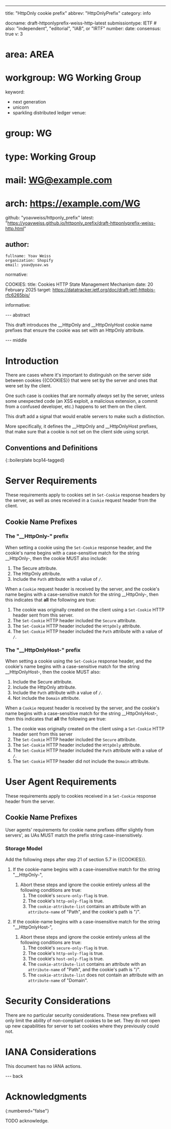 ---
title: "HttpOnly cookie prefix"
abbrev: "HttpOnlyPrefix"
category: info

docname: draft-httponlyprefix-weiss-http-latest
submissiontype: IETF  # also: "independent", "editorial", "IAB", or "IRTF"
number:
date:
consensus: true
v: 3
# area: AREA
# workgroup: WG Working Group
keyword:
 - next generation
 - unicorn
 - sparkling distributed ledger
venue:
#  group: WG
#  type: Working Group
#  mail: WG@example.com
#  arch: https://example.com/WG
  github: "yoavweiss/httponly_prefix"
  latest: "https://yoavweiss.github.io/httponly_prefix/draft-httponlyprefix-weiss-http.html"

author:
 -
    fullname: Yoav Weiss
    organization: Shopify
    email: yoav@yoav.ws

normative:

  COOKIES:
    title: Cookies HTTP State Management Mechanism
    date: 20 February 2025
    target: https://datatracker.ietf.org/doc/draft-ietf-httpbis-rfc6265bis/

informative:


--- abstract

This draft introduces the __HttpOnly and __HttpOnlyHost cookie name prefixes
that ensure the cookie was set with an HttpOnly attribute.


--- middle

# Introduction

There are cases where it's important to distinguish on the server side
between cookies {{COOKIES}} that were set by the server and
ones that were set by the client.

One such case is cookies that are normally *always* set by the server,
unless some unexpected code (an XSS exploit, a malicious extension, a
commit from a confused developer, etc.) happens to set them on the client.

This draft add a signal that would enable servers to make such a distinction.

More specifically, it defines the __HttpOnly and __HttpOnlyHost prefixes,
that make sure that a cookie is not set on the client side using script.

## Conventions and Definitions

{::boilerplate bcp14-tagged}

# Server Requirements

These requirements apply to cookies set in `Set-Cookie` response headers by the server,
as well as ones received in a `Cookie` request header from the client.

## Cookie Name Prefixes

### The "__HttpOnly-" prefix

When setting a cookie using the `Set-Cookie` response header,
and the cookie's name begins with a case-sensitive match for the string __HttpOnly-,
then the cookie MUST also include:

1. The Secure attribute.
2. The HttpOnly attribute.
3. Include the `Path` attribute with a value of `/`.

When a `Cookie` request header is received by the server,
and the cookie's name begins with a case-sensitive match for the string __HttpOnly-,
then this indicates that **all** the following are true:

1. The cookie was originally created on the client using a `Set-Cookie` HTTP header sent from this server.
2. The `Set-Cookie` HTTP header included the `Secure` attribute.
3. The `Set-Cookie` HTTP header included the `HttpOnly` attribute.
4. The `Set-Cookie` HTTP header included the `Path` attribute with a value of `/`.

### The "__HttpOnlyHost-" prefix

When setting a cookie using the `Set-Cookie` response header,
and the cookie's name begins with a case-sensitive match for the string __HttpOnlyHost-,
then the cookie MUST also:

1. Include the Secure attribute.
2. Include the HttpOnly attribute.
3. Include the `Path` attribute with a value of `/`.
4. Not include the `Domain` attribute.

When a `Cookie` request header is received by the server,
and the cookie's name begins with a case-sensitive match for the string __HttpOnlyHost-,
then this indicates that **all** the following are true:

1. The cookie was originally created on the client using a `Set-Cookie` HTTP header sent from this server
2. The `Set-Cookie` HTTP header included the `Secure` attribute.
3. The `Set-Cookie` HTTP header included the `HttpOnly` attribute.
4. The `Set-Cookie` HTTP header included the `Path` attribute with a value of `/`.
5. The `Set-Cookie` HTTP header did not include the `Domain` attribute.

# User Agent Requirements

These requirements apply to cookies received in a `Set-Cookie` response header from the server.

## Cookie Name Prefixes
User agents' requirements for cookie name prefixes differ slightly from servers', as UAs MUST match the prefix string case-insensitively.

### Storage Model
Add the following steps after step 21 of section 5.7 in {{COOKIES}}.

1. If the cookie-name begins with a case-insensitive match for the string "__HttpOnly-",
   1. Abort these steps and ignore the cookie entirely unless all the following conditions are true:
      1. The cookie's `secure-only-flag` is true.
      1. The cookie's `http-only-flag` is true.
      1. The `cookie-attribute-list` contains an attribute with an `attribute-name` of "Path", and the cookie's path is "/".

1. If the cookie-name begins with a case-insensitive match for the string "__HttpOnlyHost-",
   1. Abort these steps and ignore the cookie entirely unless all the following conditions are true:
      1. The cookie's `secure-only-flag` is true.
      1. The cookie's `http-only-flag` is true.
      1. The cookie's `host-only-flag` is true.
      1. The `cookie-attribute-list` contains an attribute with an `attribute-name` of "Path", and the cookie's path is "/".
      1. The `cookie-attribute-list` does not contain an attribute with an `attribute-name` of "Domain".

# Security Considerations

There are no particular security considerations.
These new prefixes will only limit the ability of non-compliant cookies to be set.
They do not open up new capabilities for server to set cookies where they previously could not.


# IANA Considerations

This document has no IANA actions.


--- back

# Acknowledgments
{:numbered="false"}

TODO acknowledge.
